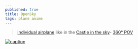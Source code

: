 ```yaml
---
published: true
title: OpenSky
tags: plane anime
---
```

> [individual airplane](https://www.youtube.com/watch?v=JAobfMSX9dg) like in the [Castle in the sky](https://external-content.duckduckgo.com/iu/?u=https%3A%2F%2Fi.pinimg.com%2Foriginals%2F81%2Fde%2F51%2F81de515ee09b151f48b2b1e56df6a013.jpg&f=1&nofb=1&ipt=497b2dc49ef4a88ab6a76f779e4169cab18fc1bacf04eff5d3c5100d0ee19f6b&ipo=images)- [360° POV](https://www.youtube.com/watch?v=jhve8eEVxNU)

[![caption](https://external-content.duckduckgo.com/iu/?u=https%3A%2F%2Fi.pinimg.com%2Foriginals%2F81%2Fde%2F51%2F81de515ee09b151f48b2b1e56df6a013.jpg&f=1&nofb=1&ipt=497b2dc49ef4a88ab6a76f779e4169cab18fc1bacf04eff5d3c5100d0ee19f6b&ipo=images)](https://duckduckgo.com/?q=planeur+du+chateau+dans+le+ciel&t=lm&iar=images&iax=images&ia=images&iai=https%3A%2F%2Fi.pinimg.com%2Foriginals%2F81%2Fde%2F51%2F81de515ee09b151f48b2b1e56df6a013.jpg)
